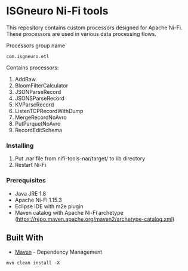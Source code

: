 # ISGneuro Ni-Fi tools

This repository contains custom processors designed for Apache Ni-Fi. These processors are used in various data processing flows.

Processors group name

```
com.isgneuro.etl
```

Contains processors:
1. AddRaw
2. BloomFilterCalculator
3. JSONParseRecord
4. JSONSParseRecord
5. KVParseRecord
6. ListenTCPRecordWithDump
7. MergeRecordNoAvro
8. PutParquetNoAvro
9. RecordEditSchema


### Installing

1. Put .nar file from nifi-tools-nar/target/ to lib directory
2. Restart Ni-Fi

### Prerequisites

* Java JRE 1.8
* Apache Ni-Fi 1.15.3
* Eclipse IDE with m2e plugin
* Maven catalog with Apache Ni-Fi archetype (https://repo.maven.apache.org/maven2/archetype-catalog.xml)

## Built With

* [Maven](https://maven.apache.org/) - Dependency Management

```
mvn clean install -X
```